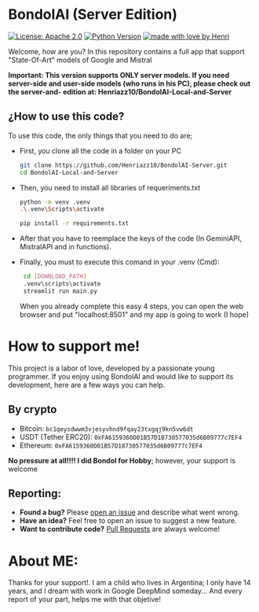 # BondolAI (Server Edition)
[![License: Apache 2.0](https://img.shields.io/badge/License-Apache_2.0-blue.svg)](https://opensource.org/licenses/Apache-2.0)
[![Python Version](https://img.shields.io/badge/Python-3.9+-brightgreen.svg)](https://www.python.org/)
[![made with love by Henri](https://img.shields.io/badge/made%20with%20love%20by-Henri-ff69b4.svg)](https://github.com/Henriazz10)

Welcome, how are you? In this repository contains a full app that support "State-Of-Art" models
of Google and Mistral


**Important: This version supports ONLY server models. 
If you need server-side and user-side models (who runs in his PC), please check out the server-and- edition at: 
Henriazz10/BondolAI-Local-and-Server**

## **¿How to use this code?**

To use this code, the only things that you need to do are;
- First, you clone  all the code in a folder on your PC
  ```bash
  git clone https://github.com/Henriazz10/BondolAI-Server.git
  cd BondolAI-Local-and-Server
  ```
- Then, you need to install all libraries of requeriments.txt
  ```bash
  python -m venv .venv
  .\.venv\Scripts\activate
  ```
  ```bash
  pip install -r requirements.txt
  ```
- After that you have to reemplace the keys of the code (In GeminiAPI, MistralAPI and in functions).
  
- Finally, you must to execute this comand in your .venv (Cmd):

   ```bash
    cd [DOWNLOAD_PATH]
    .venv\scripts\activate
    streamlit run main.py
   ```
  When you already complete this easy 4 steps, you can open the web browser and put "localhost:8501" and
  my app is going to work (I hope)


# How to support me!

This project is a labor of love, developed by a passionate young programmer. If you enjoy using BondolAI and would like to support its development, here are a few ways you can help.

## By crypto
- Bitcoin: `bc1qeysdwwm3vjesyvhnd9fqay23txgqj9kn5vw6dt`
- USDT (Tether ERC20): `0xFA6159360D01B57D18730577035d6B09777c7EF4`
- Ethereum: `0xFA6159360D01B57D18730577035d6B09777c7EF4`

**No pressure at all!!!! I did Bondol for Hobby**; however, your support is welcome

## Reporting:

-   **Found a bug?** Please [open an issue](https://github.com/Henriazz10/BondolAI-Local-and-Server/issues) and describe what went wrong.
-   **Have an idea?** Feel free to open an issue to suggest a new feature.
-   **Want to contribute code?** [Pull Requests](https://github.com/Henriazz10/BondolAI-Local-and-Server/pulls) are always welcome!


# About ME:

Thanks for your support!. I am a child who lives in Argentina; I only have 14 years, and I dream with
work in Google DeepMind someday... And every report of your part, helps me with that objetive!
